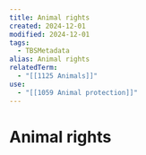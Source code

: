 ```yaml
---
title: Animal rights
created: 2024-12-01
modified: 2024-12-01
tags:
  - TBSMetadata
alias: Animal rights
relatedTerm:
  - "[[1125 Animals]]"
use:
  - "[[1059 Animal protection]]"
---
```

# Animal rights
